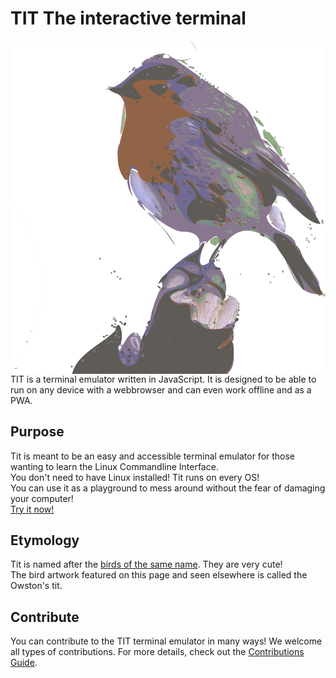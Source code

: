 # TIT The interactive terminal 
<img src="https://raw.githubusercontent.com/taha-mcp/terminal-wiki/master/Media/Tit-logo.png" width="500" align="right">
TIT is a terminal emulator written in JavaScript. It is designed to be able to run on any device with a webbrowser and can even work offline and as a PWA.  
  
## Purpose
Tit is meant to be an easy and accessible terminal emulator for those wanting to learn the Linux Commandline Interface.  
You don't need to have Linux installed! Tit runs on every OS!  
You can use it as a playground to mess around without the fear of damaging your computer!  
[Try it now!](https://github.com/taha-mcp/interactive-terminal)  

## Etymology
Tit is named after the [birds of the same name](https://en.wikipedia.org/wiki/Tit_(bird)). They are very cute!  
The bird artwork featured on this page and seen elsewhere is called the Owston's tit.

## Contribute
You can contribute to the TIT terminal emulator in many ways! We welcome all types of contributions. For more details, check out the [Contributions Guide](Contribution%20Guide).
